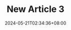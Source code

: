 ---
title: "New Article 3"
summary: ""
description: ""
date: 2024-05-21T02:34:36+08:00
tags: []
# series: ["Documentation"]
# series_order: 9
cascade:
  showEdit: true
  showSummary: true
  hideFeatureImage: false
draft: false
---